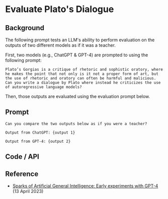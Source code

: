 # Evaluate Plato's Dialogue


## Background
The following prompt tests an LLM's ability to perform evaluation on the outputs of two different models as if it was a teacher.

First, two models (e.g., ChatGPT & GPT-4) are prompted to using the following prompt:

```
Plato’s Gorgias is a critique of rhetoric and sophistic oratory, where he makes the point that not only is it not a proper form of art, but the use of rhetoric and oratory can often be harmful and malicious. Can you write a dialogue by Plato where instead he criticizes the use of autoregressive language models?
```

Then, those outputs are evaluated using the evaluation prompt below.

## Prompt
```
Can you compare the two outputs below as if you were a teacher?

Output from ChatGPT: {output 1}

Output from GPT-4: {output 2}
```

## Code / API



## Reference
- [Sparks of Artificial General Intelligence: Early experiments with GPT-4](https://arxiv.org/abs/2303.12712) (13 April 2023)